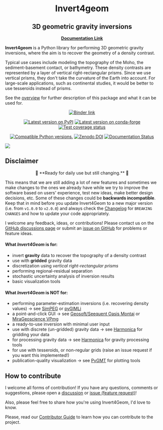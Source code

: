 <h1 align="center">Invert4geom</h1>
<h2 align="center">3D geometric gravity inversions
</h2>

<p align="center">
<a href="https://invert4geom.readthedocs.io"><strong>Documentation Link</strong></a>
</p>

<!-- SPHINX-START-proj-desc -->

**Invert4geom** is a Python library for performing 3D geometric gravity inversions, where the aim is to recover the geometry of a density contrast.

Typical use cases include modeling the topography of the Moho, the sediment-basement contact, or bathymetry.
These density contrasts are represented by a layer of vertical right-rectangular prisms.
Since we use vertical prisms, they don't take the curvature of the Earth into account.
For large-scale applications, such as continental studies, it would be better to use tesseroids instead of prisms.

See the [overview](overview.md) for further description of this package and what it can be used for.

<!-- SPHINX-END-proj-desc -->

<!-- SPHINX-START-badges -->

<p align="center">
<a href="https://mybinder.org/v2/gh/mdtanker/invert4geom/main">
 <img src="https://mybinder.org/badge_logo.svg" alt="Binder link"></a>
 </p>

<p align="center">
<a href=https://pypi.org/project/invert4geom/>
<img src="https://img.shields.io/pypi/v/invert4geom?style=flat-square"
alt="Latest version on PyPI"/></a>
<a href=https://github.com/conda-forge/invert4geom-feedstock>
<img src="https://img.shields.io/conda/vn/conda-forge/invert4geom.svg?style=flat-square"
alt="Latest version on conda-forge"/></a>
<a href="https://codecov.io/gh/mdtanker/invert4geom"><img src="https://img.shields.io/codecov/c/github/mdtanker/invert4geom/main.svg?style=flat-square" alt="Test coverage status"/></a>
</p>

<p align="center">
<a href="https://pypi.org/project/invert4geom/"><img src="https://img.shields.io/pypi/pyversions/invert4geom?style=flat-square" alt="Compatible Python versions."/></a>
<a href="https://zenodo.org/doi/10.5281/zenodo.11951924"><img src="https://zenodo.org/badge/DOI/10.5281/zenodo.12547952.svg?style=flat-square" alt="Zenodo DOI"/></a>
<a href='https://readthedocs.org/projects/invert4geom/'><img src='https://readthedocs.org/projects/invert4geom/badge/?version=latest&style=flat-square' alt='Documentation Status' /></a>
 </p>

<!-- SPHINX-END-badges -->

![](docs/figures/cover_fig.png)

## Disclaimer

<p align="center">
🚨 **Ready for daily use but still changing.** 🚨
</p>

This means that we are still adding a lot of new features and sometimes we make changes to the ones we already have while we try to improve the software based on users' experience, test new ideas, make better design decisions, etc.
Some of these changes could be **backwards incompatible**.
Keep that in mind before you update Invert4Geom to a new major version (i.e. from `v1.0.0` to `v2.0.0`) and always check the [Changelog](https://github.com/mdtanker/invert4geom/blob/main/CHANGELOG.md) for `BREAKING CHANGES` and how to update your code appropriately.

I welcome any feedback, ideas, or contributions!
Please contact us on the [GitHub discussions page](https://github.com/mdtanker/invert4geom/discussions) or submit an [issue on GitHub](https://github.com/mdtanker/invert4geom/issues) for problems or feature ideas.

<!-- SPHINX-START-long-desc -->

#### What _Invert4Geom_ is for:

- invert **gravity** data to recover the topography of a density contrast
- use with **gridded** gravity data
- discretization using _vertical right-rectangular prisms_
- performing regional-residual separation
- stochastic uncertainty analysis of inversion results
- basic visualization tools

#### What _Invert4Geom_ is **NOT** for:

- performing parameter-estimation inversions (i.e. recovering density values) -> see [SimPEG](https://simpeg.xyz/) or [pyGIMLi](https://www.pygimli.org/index.html)
- a point-and-click GUI -> see [Geosoft/Seequent Oasis Montaj](https://www.seequent.com/products-solutions/geosoft-oasis-montaj/) or [MiraGeoscience VPmg](https://www.mirageoscience.com/mining-industry-software/geoscience-analyst-pro-geophysics/)
- a ready-to-use inversion with minimal user input
- use with discrete (un-gridded) gravity data -> see [Harmonica](https://www.fatiando.org/harmonica/latest/index.html) for gridding your data
- for processing gravity data -> see [Harmonica](https://www.fatiando.org/harmonica/latest/index.html) for gravity processing tools
- for use with tesseroids, or non-regular grids (raise an issue request if you want this implemented!)
- publication-quality visualization -> see [PyGMT](https://www.pygmt.org/dev/index.html) for plotting tools

<!-- SPHINX-END-long-desc -->

## How to contribute
I welcome all forms of contribution! If you have any questions, comments or suggestions, please open a [discussion](https://github.com/mdtanker/invert4geom/discussions/new/choose) or [issue (feature request)](https://github.com/mdtanker/invert4geom/issues/new/choose)!

Also, please feel free to share how you're using Invert4Geom, I'd love to know.

Please, read our [Contributor Guide](contributing.md) to learn how you can contribute to the project.
